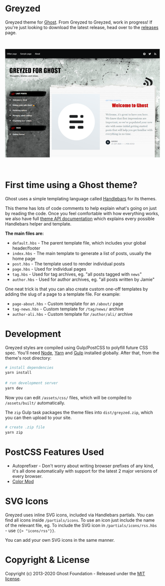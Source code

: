 # Greyzed

Greyzed theme for [Ghost](http://github.com/tryghost/ghost/). From Greyzed to Greyzed, work in progress! If you're just looking to download the latest release, head over to the [releases](https://github.com/sinsedrix/Greyzed/releases) page.

&nbsp;

![screenshot-desktop](https://github.com/sinsedrix/Greyzed/raw/master/assets/screenshot-top.png)

&nbsp;

# First time using a Ghost theme?

Ghost uses a simple templating language called [Handlebars](http://handlebarsjs.com/) for its themes.

This theme has lots of code comments to help explain what's going on just by reading the code. Once you feel comfortable with how everything works, we also have full [theme API documentation](https://ghost.org/docs/api/handlebars-themes/) which explains every possible Handlebars helper and template.

**The main files are:**

-   `default.hbs` - The parent template file, which includes your global header/footer
-   `index.hbs` - The main template to generate a list of posts, usually the home page
-   `post.hbs` - The template used to render individual posts
-   `page.hbs` - Used for individual pages
-   `tag.hbs` - Used for tag archives, eg. "all posts tagged with `news`"
-   `author.hbs` - Used for author archives, eg. "all posts written by Jamie"

One neat trick is that you can also create custom one-off templates by adding the slug of a page to a template file. For example:

-   `page-about.hbs` - Custom template for an `/about/` page
-   `tag-news.hbs` - Custom template for `/tag/news/` archive
-   `author-ali.hbs` - Custom template for `/author/ali/` archive

# Development

Greyzed styles are compiled using Gulp/PostCSS to polyfill future CSS spec. You'll need [Node](https://nodejs.org/), [Yarn](https://yarnpkg.com/) and [Gulp](https://gulpjs.com) installed globally. After that, from the theme's root directory:

```bash
# install dependencies
yarn install

# run development server
yarn dev
```

Now you can edit `/assets/css/` files, which will be compiled to `/assets/built/` automatically.

The `zip` Gulp task packages the theme files into `dist/greyzed.zip`, which you can then upload to your site.

```bash
# create .zip file
yarn zip
```

# PostCSS Features Used

-   Autoprefixer - Don't worry about writing browser prefixes of any kind, it's all done automatically with support for the latest 2 major versions of every browser.
-   [Color Mod](https://github.com/jonathantneal/postcss-color-mod-function)

# SVG Icons

Greyzed uses inline SVG icons, included via Handlebars partials. You can find all icons inside `/partials/icons`. To use an icon just include the name of the relevant file, eg. To include the SVG icon in `/partials/icons/rss.hbs` - use `{{> "icons/rss"}}`.

You can add your own SVG icons in the same manner.

# Copyright & License

Copyright (c) 2013-2020 Ghost Foundation - Released under the [MIT license](LICENSE).
